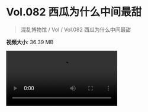 # Vol.082 西瓜为什么中间最甜

> 混乱博物馆 / Vol / Vol.082 西瓜为什么中间最甜

**视频大小**: 36.39 MB

<div class="video"><video src="https://file.hsyhx.top/archive/混乱博物馆/Vol/082.mp4" controls preload>🤔 您的浏览器不支持 video 标签</video></div>